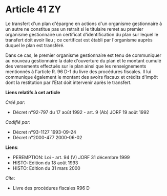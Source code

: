 # Article 41 ZY

Le transfert d'un plan d'épargne en actions d'un organisme gestionnaire à un autre ne constitue pas un retrait si le
titulaire remet au premier organisme gestionnaire un certificat d'identification du plan sur lequel le transfert doit avoir
lieu ; ce certificat est établi par l'organisme auprès duquel le plan est transféré.

Dans ce cas, le premier organisme gestionnaire est tenu de communiquer au nouveau gestionnaire la date d'ouverture du plan et
le montant cumulé des versements effectués sur le plan ainsi que les renseignements mentionnés à l'article R. 96 D-1 du livre
des procédures fiscales. Il lui communique également le montant des avoirs fiscaux et crédits d'impôt dont la restitution par
l'Etat doit intervenir après le transfert.

**Liens relatifs à cet article**

_Créé par_:

  - Décret n°92-797 du 17 août 1992 - art. 9 (Ab) JORF 19 août 1992

_Codifié par_:

  - Décret n°93-1127 1993-09-24
  - Décret n°2000-477 2000-06-02

**Liens**:

  - PEREMPTION: Loi - art. 94 (V) JORF 31 décembre 1999
  - HISTO: Edition du 18 août 1993
  - HISTO: Edition du 31 mars 2000

_Cite_:

  - Livre des procédures fiscales R96 D
